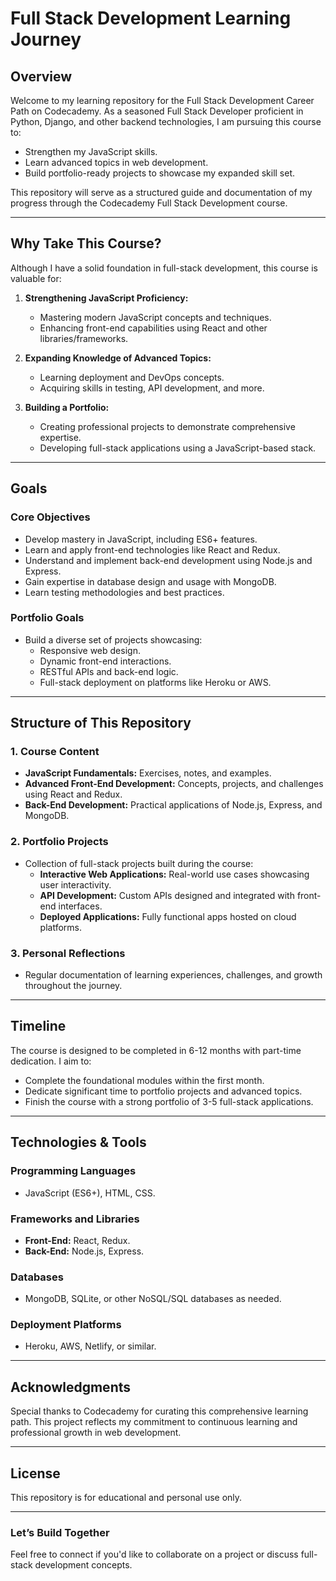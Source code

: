 # Full Stack Development Learning Journey

## Overview

Welcome to my learning repository for the Full Stack Development Career Path on Codecademy. As a seasoned Full Stack Developer proficient in Python, Django, and other backend technologies, I am pursuing this course to:

- Strengthen my JavaScript skills.
- Learn advanced topics in web development.
- Build portfolio-ready projects to showcase my expanded skill set.

This repository will serve as a structured guide and documentation of my progress through the Codecademy Full Stack Development course.

---

## Why Take This Course?

Although I have a solid foundation in full-stack development, this course is valuable for:

1. **Strengthening JavaScript Proficiency:**
   - Mastering modern JavaScript concepts and techniques.
   - Enhancing front-end capabilities using React and other libraries/frameworks.

2. **Expanding Knowledge of Advanced Topics:**
   - Learning deployment and DevOps concepts.
   - Acquiring skills in testing, API development, and more.

3. **Building a Portfolio:**
   - Creating professional projects to demonstrate comprehensive expertise.
   - Developing full-stack applications using a JavaScript-based stack.

---

## Goals

### Core Objectives

- Develop mastery in JavaScript, including ES6+ features.
- Learn and apply front-end technologies like React and Redux.
- Understand and implement back-end development using Node.js and Express.
- Gain expertise in database design and usage with MongoDB.
- Learn testing methodologies and best practices.

### Portfolio Goals

- Build a diverse set of projects showcasing:
  - Responsive web design.
  - Dynamic front-end interactions.
  - RESTful APIs and back-end logic.
  - Full-stack deployment on platforms like Heroku or AWS.

---

## Structure of This Repository

### 1. Course Content

- **JavaScript Fundamentals:** Exercises, notes, and examples.
- **Advanced Front-End Development:** Concepts, projects, and challenges using React and Redux.
- **Back-End Development:** Practical applications of Node.js, Express, and MongoDB.

### 2. Portfolio Projects

- Collection of full-stack projects built during the course:
  - **Interactive Web Applications:** Real-world use cases showcasing user interactivity.
  - **API Development:** Custom APIs designed and integrated with front-end interfaces.
  - **Deployed Applications:** Fully functional apps hosted on cloud platforms.

### 3. Personal Reflections

- Regular documentation of learning experiences, challenges, and growth throughout the journey.

---

## Timeline

The course is designed to be completed in 6-12 months with part-time dedication. I aim to:

- Complete the foundational modules within the first month.
- Dedicate significant time to portfolio projects and advanced topics.
- Finish the course with a strong portfolio of 3-5 full-stack applications.

---

## Technologies & Tools

### Programming Languages

- JavaScript (ES6+), HTML, CSS.

### Frameworks and Libraries

- **Front-End:** React, Redux.
- **Back-End:** Node.js, Express.

### Databases

- MongoDB, SQLite, or other NoSQL/SQL databases as needed.

### Deployment Platforms

- Heroku, AWS, Netlify, or similar.

---

## Acknowledgments

Special thanks to Codecademy for curating this comprehensive learning path. This project reflects my commitment to continuous learning and professional growth in web development.

---

## License

This repository is for educational and personal use only.

---

### Let’s Build Together

Feel free to connect if you'd like to collaborate on a project or discuss full-stack development concepts.
